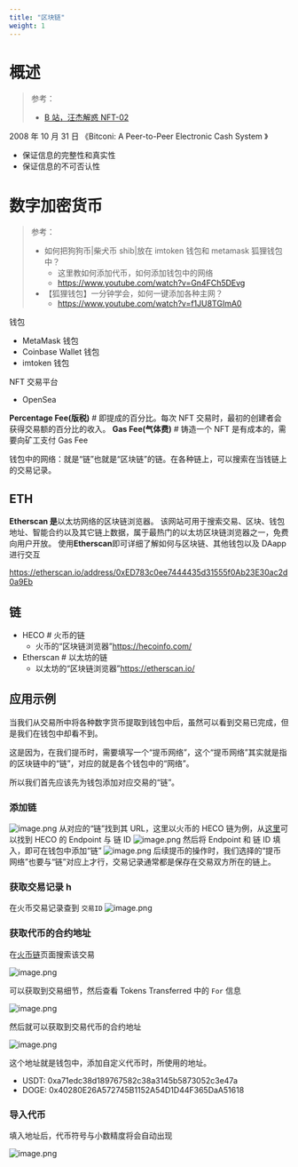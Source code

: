 ```yaml
---
title: "区块链"
weight: 1
---
```


# 概述

> 参考：
> - [B 站，汪杰解惑 NFT-02](https://www.bilibili.com/video/BV1T34y117Y9)

2008 年 10 月 31 日 《Bitconi: A Peer-to-Peer Electronic Cash System 》

- 保证信息的完整性和真实性
- 保证信息的不可否认性

# 数字加密货币

> 参考：
> - 如何把狗狗币|柴犬币 shib|放在 imtoken 钱包和 metamask 狐狸钱包中？
>   - 这里教如何添加代币，如何添加钱包中的网络
>   - <https://www.youtube.com/watch?v=Gn4FCh5DEvg>
> - 【狐狸钱包】一分钟学会，如何一键添加各种主网？
>   - <https://www.youtube.com/watch?v=f1JU8TGImA0>

钱包

- MetaMask 钱包
- Coinbase Wallet 钱包
- imtoken 钱包

NFT 交易平台

- OpenSea

**Percentage Fee(版税)** # 即提成的百分比。每次 NFT 交易时，最初的创建者会获得交易额的百分比的收入。
**Gas Fee(气体费)** # 铸造一个 NFT 是有成本的，需要向矿工支付 Gas Fee

钱包中的网络：就是“链”也就是“区块链”的链。在各种链上，可以搜索在当钱链上的交易记录。

## ETH

**Etherscan 是**以太坊网络的区块链浏览器。 该网站可用于搜索交易、区块、钱包地址、智能合约以及其它链上数据，属于最热门的以太坊区块链浏览器之一，免费向用户开放。 使用**Etherscan**即可详细了解如何与区块链、其他钱包以及 DAapp 进行交互

<https://etherscan.io/address/0xED783c0ee7444435d31555f0Ab23E30ac2d0a9Eb>

## 链

- HECO # 火币的链
  - 火币的“区块链浏览器”<https://hecoinfo.com/>
- Etherscan # 以太坊的链
  - 以太坊的“区块链浏览器”<https://etherscan.io/>

## 应用示例

当我们从交易所中将各种数字货币提取到钱包中后，虽然可以看到交易已完成，但是我们在钱包中却看不到。

这是因为，在我们提币时，需要填写一个“提币网络”，这个“提币网络”其实就是指的区块链中的“链”，对应的就是各个钱包中的“网络”。

所以我们首先应该先为钱包添加对应交易的“链”。

### 添加链

![image.png](https://notes-learning.oss-cn-beijing.aliyuncs.com/lddbaw/1647499683695-dd622c13-b54a-4ff3-b643-63f616244c4e.png)
从对应的“链”找到其 URL，这里以火币的 HECO 链为例，从[这里](https://hecoinfo.com/apis#rpc)可以找到 HECO 的 Endpoint 与 链 ID
![image.png](https://notes-learning.oss-cn-beijing.aliyuncs.com/lddbaw/1647499855988-a4357488-abd5-436f-abb8-805f64774e9f.png)
然后将 Endpoint 和 链 ID 填入，即可在钱包中添加“链”
![image.png](https://notes-learning.oss-cn-beijing.aliyuncs.com/lddbaw/1647499879301-9ec3af5b-4d36-495b-ade5-41710057a624.png)
后续提币的操作时，我们选择的“提币网络”也要与“链”对应上才行，交易记录通常都是保存在交易双方所在的链上。

### 获取交易记录 h

在火币交易记录查到 `交易ID`
![image.png](https://notes-learning.oss-cn-beijing.aliyuncs.com/lddbaw/1647498496139-aa024459-ea29-47f5-b918-400007cd2539.png)

### 获取代币的合约地址

在[火币链](https://hecoinfo.com/)页面搜索该交易

![image.png](https://notes-learning.oss-cn-beijing.aliyuncs.com/lddbaw/1647498548140-52d38f6c-0e7b-4a3b-89d8-2907bea8d3c9.png)

可以获取到交易细节，然后查看 Tokens Transferred 中的 `For` 信息

![image.png](https://notes-learning.oss-cn-beijing.aliyuncs.com/lddbaw/1647498734107-01e68293-ec25-4b4d-9db8-1c5ca84a8552.png)

然后就可以获取到交易代币的合约地址

![image.png](https://notes-learning.oss-cn-beijing.aliyuncs.com/lddbaw/1647498797213-df1d9e0c-c2b7-466c-8936-58f930d053ab.png)

这个地址就是钱包中，添加自定义代币时，所使用的地址。

- USDT: 0xa71edc38d189767582c38a3145b5873052c3e47a
- DOGE: 0x40280E26A572745B1152A54D1D44F365DaA51618

### 导入代币

填入地址后，代币符号与小数精度将会自动出现

![image.png](https://notes-learning.oss-cn-beijing.aliyuncs.com/lddbaw/1647498857327-a04a31ff-ff5c-4e32-8809-8bcc8582bdd2.png)
